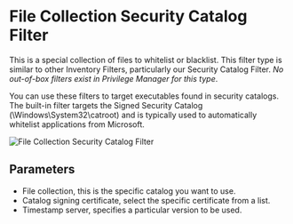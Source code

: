 [title]: # (File Collection Security Catalog)
[tags]: # (filter types)
[priority]: # (2)
# File Collection Security Catalog Filter

This is a special collection of files to whitelist or blacklist. This filter type is similar to other Inventory Filters, particularly our Security Catalog Filter. *No out-of-box filters exist in Privilege Manager for this type*.

You can use these filters to target executables found in security catalogs. The built-in filter targets the Signed Security Catalog (\Windows\System32\catroot\) and is typically used to automatically whitelist applications from Microsoft.

![File Collection Security Catalog Filter](images/file-cole-sec-cat.png)

## Parameters

* File collection, this is the specific catalog you want to use.
* Catalog signing certificate, select the specific certificate from a list.
* Timestamp server, specifies a particular version to be used.
